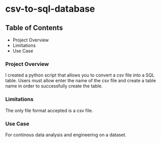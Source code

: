 # csv-to-sql-database

## Table of Contents

- Project Overview
- Limitations
- Use Case

### Project Overview

I created a python script that allows you to convert a csv file into a SQL table. Users must allow enter the name of the csv file and create a table name in order to successfully create the table.

### Limitations

The only file format accepted is a csv file. 

### Use Case

For continous data analysis and engineering on a dataset.
